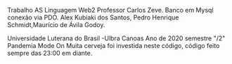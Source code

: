 Trabalho  AS  Linguagem Web2  Professor Carlos Zeve.
Banco em Mysql  conexão via PDO.
Alex Kubiaki dos Santos, Pedro Henrique Schmidt,Maurício de Ávila Godoy.


Universidade Luterana do Brasil -Ulbra Canoas  Ano de 2020 semestre  "/2"
Pandemia Mode On
Muita cerveja foi investida neste código, código feito sempre das 23:00 em diante.
